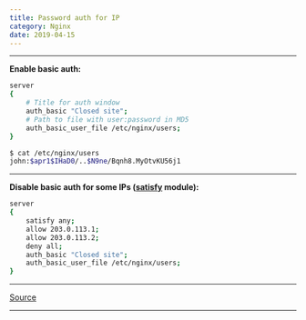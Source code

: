 ```yaml
---
title: Password auth for IP
category: Nginx
date: 2019-04-15
---
```


-----

**Enable basic auth:**
```bash
server
{
	# Title for auth window
    auth_basic "Closed site";
    # Path to file with user:password in MD5
    auth_basic_user_file /etc/nginx/users;
}

$ cat /etc/nginx/users
john:$apr1$IHaD0/..$N9ne/Bqnh8.MyOtvKU56j1
```

-----

**Disable basic auth for some IPs ([satisfy](https://nginx.org/en/docs/http/ngx_http_core_module.html#satisfy) module):**
```bash
server
{
    satisfy any;
    allow 203.0.113.1;
    allow 203.0.113.2;
    deny all;
    auth_basic "Closed site";
    auth_basic_user_file /etc/nginx/users;
}
```

-----

[Source](https://docs.nginx.com/nginx/admin-guide/security-controls/configuring-http-basic-authentication/)

-----